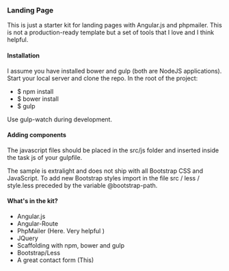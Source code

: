 ### Landing Page

This is just a starter kit for landing pages with Angular.js and phpmailer. 
This is not a production-ready template but a set of tools that I love and I think helpful.


#### Installation

I assume you have installed bower and gulp (both are NodeJS applications). Start your local server and clone the repo.
In the root of the project:

* $ npm install
* $ bower install
* $ gulp

Use gulp-watch during development.

#### Adding components

The javascript files should be placed in the src/js folder and inserted inside the task js of your gulpfile.

The sample is extralight and does not ship with all Bootstrap CSS and JavaScript. To add new Bootstrap styles import in the file src / less / style.less preceded by the variable @bootstrap-path.


#### What's in the kit?

* Angular.js
* Angular-Route
* PhpMailer (Here. Very helpful )
* JQuery
* Scaffolding with npm, bower and gulp
* Bootstrap/Less
* A great contact form (This)